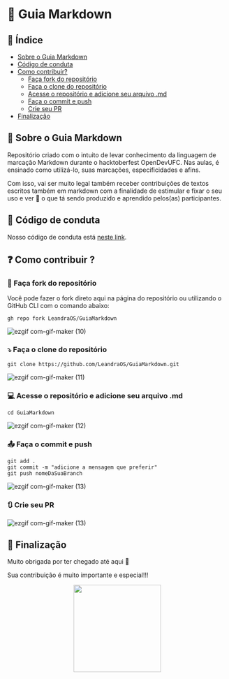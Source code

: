 # :pencil: Guia Markdown

## :link: Índice

- [Sobre o Guia Markdown](#bookmark_tabs-sobre-o-guia-markdown)
- [Código de conduta](#scroll-código-de-conduta)
- [Como contribuir?](#question-como-contribuir-)
  - [Faça fork do repositório](#arrows_counterclockwise-faça-fork-do-repositório) 
  - [Faça o clone do repositório](#arrow_heading_down-faça-o-clone-do-repositório)
  - [Acesse o repositório e adicione seu arquivo .md](#computer-acesse-o-repositório-e-adicione-seu-arquivo-md)
  - [Faça o commit e push](#outbox_tray-faça-o-commit-e-push)
  - [Crie seu PR](#arrows_clockwise-Crie-seu-PR)
- [Finalização](#-finalização)

## :bookmark_tabs: Sobre o Guia Markdown
 
Repositório criado com o intuito de levar conhecimento da linguagem de marcação Markdown durante o hacktoberfest OpenDevUFC. Nas aulas, é ensinado como utilizá-lo, suas marcações, especificidades e afins. 

Com isso, vai ser muito legal também receber contribuições de textos escritos também em markdown com a finalidade de estimular e fixar o seu uso e ver 👀 o que tá sendo produzido e aprendido pelos(as) participantes.

## :scroll: Código de conduta

Nosso código de conduta está [neste link](https://github.com/LeandraOS/GuiaMarkdown/blob/main/CODE-OF-CONDUCT.md).

## :question: Como contribuir ?

### :arrows_counterclockwise: Faça fork do repositório

Você pode fazer o fork direto aqui na página do repositório ou utilizando o GitHub CLI com o comando abaixo:

```
gh repo fork LeandraOS/GuiaMarkdown
```
![ezgif com-gif-maker (10)](https://user-images.githubusercontent.com/50140771/133878483-c0d53cae-92d8-4249-963d-f1899c2a4684.gif)

### :arrow_heading_down: Faça o clone do repositório 

```
git clone https://github.com/LeandraOS/GuiaMarkdown.git
```

![ezgif com-gif-maker (11)](https://user-images.githubusercontent.com/50140771/133878514-b7306e0d-9d54-4b06-ba74-7b8f2a1d99fd.gif)


### :computer: Acesse o repositório e adicione seu arquivo .md

```
cd GuiaMarkdown
```
![ezgif com-gif-maker (12)](https://user-images.githubusercontent.com/50140771/133878558-9e486c6b-b896-4f7a-ae31-0df93d5408d3.gif)

### :outbox_tray: Faça o commit e push

```
git add .
git commit -m "adicione a mensagem que preferir"
git push nomeDaSuaBranch
```

![ezgif com-gif-maker (13)](https://user-images.githubusercontent.com/50140771/133878578-ea1b38a6-06ef-4a15-bcea-f2bac291a18a.gif)


### :arrows_clockwise: Crie seu PR 

![ezgif com-gif-maker (13)](https://user-images.githubusercontent.com/50140771/133878578-ea1b38a6-06ef-4a15-bcea-f2bac291a18a.gif)

## 📌 Finalização

Muito obrigada por ter chegado até aqui 💙

Sua contribuição é muito importante e especial!!! 
<div align=center>
 <img width=200 src='https://media.giphy.com/media/8UH02id9Lf78yP9ZmT/giphy.gif?cid=ecf05e47xxhvjlwyb7rgxp0pdlcpxge163prqpqmdze2lsh2&rid=giphy.gif&ct=g'/>
</div>

